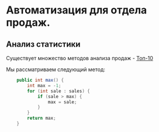 # Автоматизация для отдела продаж.
## Анализ статистики  
Существует множество методов анализа продаж - [Топ-10](https://www.esphere.ru/blog/top-10-metodov-analiza-prodazh)

Мы рассматриваем следующий метод:   
``` java  
    public int max() {
        int max = -1;
        for (int sale : sales) {
            if (sale > max) {
                max = sale;
            }
        }
        return max;
    }
```